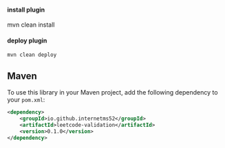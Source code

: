 #### install plugin
mvn clean install
#### deploy plugin
``
mvn clean deploy
``
## Maven
To use this library in your Maven project, add the following dependency to your `pom.xml`:
```xml
<dependency>
    <groupId>io.github.internetms52</groupId>
    <artifactId>leetcode-validation</artifactId>
    <version>0.1.0</version>
</dependency>
```